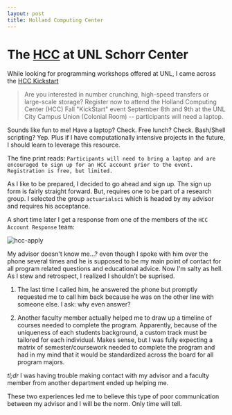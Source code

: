 ```yaml
---
layout: post
title: Holland Computing Center
---
```


# The [HCC](http://hcc.unl.edu/hcc) at UNL Schorr Center

While looking for programming workshops offered at UNL, I came across the [HCC Kickstart](http://hcc.unl.edu/hcc-kickstart)

>Are you interested in number crunching, high-speed transfers or large-scale storage? Register now to attend the Holland Computing Center (HCC) Fall "KickStart" event September 8th and 9th at the UNL City Campus Union (Colonial Room) -- participants will need a laptop.

Sounds like fun to me! Have a laptop? Check. Free lunch? Check. Bash/Shell scripting? Yep. Plus if I have computationally intensive projects in the future, I should learn to leverage this resource.

The fine print reads: `Participants will need to bring a laptop and are encouraged to sign up for an HCC account prior to the event. Registration is free, but limited.`

As I like to be prepared, I decided to go ahead and sign up. The sign up form is fairly straight forward. But, requires one to be part of a research group. I selected the group `actuarialsci` which is headed by my advisor and requires his acceptance.

A short time later I get a response from one of the members of the `HCC Account Response` team:

![hcc-apply]({{site.url}}/assets/img/hcc-apply.png)

My advisor doesn't know me...? even though I spoke with him over the phone several times and he is supposed to be my main point of contact for all program related questions and educational advice. Now I'm salty as hell. As I stew and retrospect, I realized I shouldn't be suprised.

1) The last time I called him, he answered the phone but promptly requested me to call him back because he was on the other line with someone else. I ask: why even answer?

2) Another faculty member actually helped me to draw up a timeline of courses needed to complete the program. Apparently, because of the uniqueness of each students background, a custom track must be tailored for each individual. Makes sense, but I was fully expecting a matrix of semester/coursework needed to complete the program and had in my mind that it would be standardized across the board for all program majors.

*tl;dr* I was having trouble making contact with my advisor and a faculty member from another department ended up helping me.

These two experiences led me to believe this type of poor communication between my advisor and I will be the norm. Only time will tell.